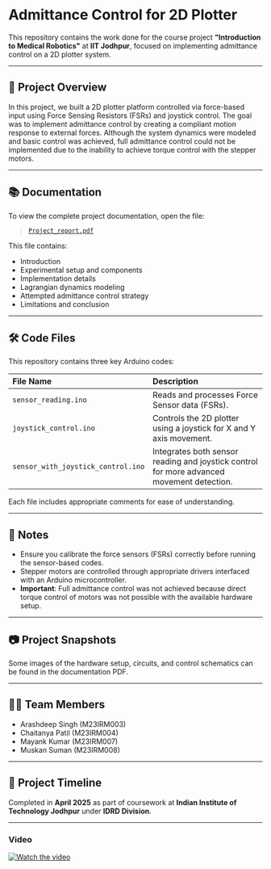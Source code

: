 
# Admittance Control for 2D Plotter

This repository contains the work done for the course project **"Introduction to Medical Robotics"** at **IIT Jodhpur**, focused on implementing admittance control on a 2D plotter system.

---

## 📄 Project Overview

In this project, we built a 2D plotter platform controlled via force-based input using Force Sensing Resistors (FSRs) and joystick control. The goal was to implement admittance control by creating a compliant motion response to external forces. Although the system dynamics were modeled and basic control was achieved, full admittance control could not be implemented due to the inability to achieve torque control with the stepper motors.

---

## 📚 Documentation

To view the complete project documentation, open the file:

> [`Project_report.pdf`](Project_Report.pdf)

This file contains:
- Introduction
- Experimental setup and components
- Implementation details
- Lagrangian dynamics modeling
- Attempted admittance control strategy
- Limitations and conclusion

---

## 🛠️ Code Files

This repository contains three key Arduino codes:

| File Name | Description |
|:---|:---|
| `sensor_reading.ino` | Reads and processes Force Sensor data (FSRs). |
| `joystick_control.ino` | Controls the 2D plotter using a joystick for X and Y axis movement. |
| `sensor_with_joystick_control.ino` | Integrates both sensor reading and joystick control for more advanced movement detection. |

Each file includes appropriate comments for ease of understanding.

---

## 📌 Notes

- Ensure you calibrate the force sensors (FSRs) correctly before running the sensor-based codes.
- Stepper motors are controlled through appropriate drivers interfaced with an Arduino microcontroller.
- **Important**: Full admittance control was not achieved because direct torque control of motors was not possible with the available hardware setup.

---

## 📷 Project Snapshots

Some images of the hardware setup, circuits, and control schematics can be found in the documentation PDF.

---

## 👨‍💻 Team Members

- Arashdeep Singh (M23IRM003)
- Chaitanya Patil (M23IRM004)
- Mayank Kumar (M23IRM007)
- Muskan Suman (M23IRM008)

---

## 📅 Project Timeline

Completed in **April 2025** as part of coursework at **Indian Institute of Technology Jodhpur** under **IDRD Division**.

---

### Video
[![Watch the video](https://img.youtube.com/vi/sHFUjIs1uUQ/maxresdefault.jpg)](https://www.youtube.com/watch?v=sHFUjIs1uUQ&list=PLeGlw_YNKerHX_C80LSZn-a136d4a8ix2)
